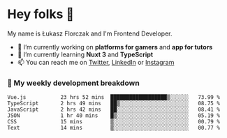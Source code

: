 # Hey folks 👋

My name is Łukasz Florczak and I'm Frontend Developer. 

- 🔭 I’m currently working on **platforms for gamers** and **app for tutors**
- 🌱 I’m currently learning **Nuxt 3** and **TypeScript**
- 📫 You can reach me on [Twitter](https://twitter.com/lukaszflorczak), [LinkedIn](https://pl.linkedin.com/in/lukasz-florczak) or [Instagram](https://instagram.com/lukaszflorczak)


### 🧮 My weekly development breakdown

<!--START_SECTION:waka-->

```text
Vue.js           23 hrs 52 mins  ██████████████████▒░░░░░░   73.99 %
TypeScript       2 hrs 49 mins   ██▒░░░░░░░░░░░░░░░░░░░░░░   08.75 %
JavaScript       2 hrs 42 mins   ██░░░░░░░░░░░░░░░░░░░░░░░   08.41 %
JSON             1 hr 40 mins    █▒░░░░░░░░░░░░░░░░░░░░░░░   05.19 %
CSS              15 mins         ▒░░░░░░░░░░░░░░░░░░░░░░░░   00.79 %
Text             14 mins         ▒░░░░░░░░░░░░░░░░░░░░░░░░   00.77 %
```

<!--END_SECTION:waka-->

<!--
**lukaszflorczak/lukaszflorczak** is a ✨ _special_ ✨ repository because its `README.md` (this file) appears on your GitHub profile.

Here are some ideas to get you started:

- 🔭 I’m currently working on ...
- 🌱 I’m currently learning ...
- 👯 I’m looking to collaborate on ...
- 🤔 I’m looking for help with ...
- 💬 Ask me about ...
- 📫 How to reach me: ...
- 😄 Pronouns: ...
- ⚡ Fun fact: ...
-->
